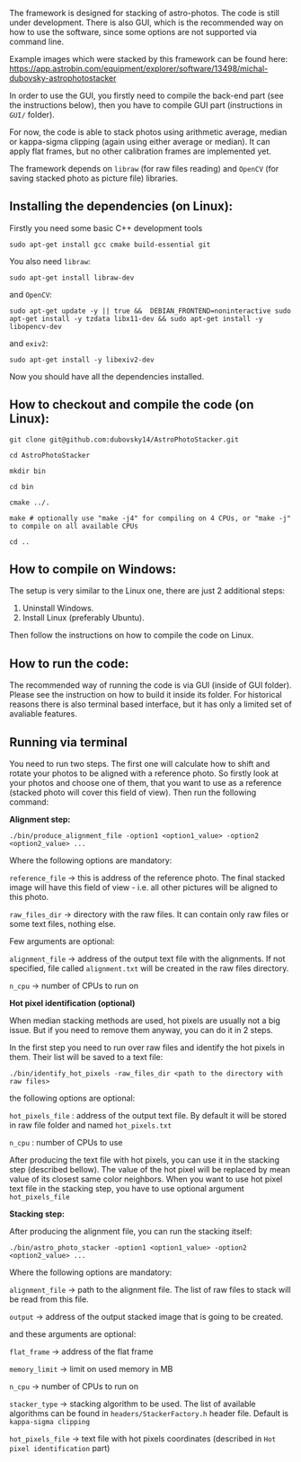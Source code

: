 The framework is designed for stacking of astro-photos.
The code is still under development.  There is also GUI, which is the recommended way on how to use the software, since some options are not supported via command line.

Example images which were stacked by this framework can be found here: https://app.astrobin.com/equipment/explorer/software/13498/michal-dubovsky-astrophotostacker

In order to use the GUI, you firstly need to compile the back-end part (see the instructions below), then you have to compile GUI part (instructions in ```GUI/``` folder).

For now, the code is able to stack photos using arithmetic average, median or kappa-sigma clipping (again using either average or median).
It can apply flat frames, but no other calibration frames are implemented yet.

The framework depends on ```libraw``` (for raw files reading) and ```OpenCV``` (for saving stacked photo as picture file) libraries.

Installing the dependencies (on Linux):
---------------------------------------

Firstly you need some basic C++ development tools

```
sudo apt-get install gcc cmake build-essential git
```

You also need ```libraw```:

```
sudo apt-get install libraw-dev
```

and ```OpenCV```:

```
sudo apt-get update -y || true &&  DEBIAN_FRONTEND=noninteractive sudo apt-get install -y tzdata libx11-dev && sudo apt-get install -y libopencv-dev
```

and ```exiv2```:


```
sudo apt-get install -y libexiv2-dev
```

Now you should have all the dependencies installed.


How to checkout and compile the code (on Linux):
--------------------------------------

```
git clone git@github.com:dubovsky14/AstroPhotoStacker.git

cd AstroPhotoStacker

mkdir bin

cd bin

cmake ../.

make # optionally use "make -j4" for compiling on 4 CPUs, or "make -j" to compile on all available CPUs

cd ..
```

How to compile on Windows:
---------------------------

The setup is very similar to the Linux one, there are just 2 additional steps:

1) Uninstall Windows.
2) Install Linux (preferably Ubuntu).

Then follow the instructions on how to compile the code on Linux.


How to run the code:
--------------------

The recommended way of running the code is via GUI (inside of GUI folder). Please see the instruction on how to build it inside its folder.
For historical reasons there is also terminal based interface, but it has only a limited set of avaliable features.

Running via terminal
---------------------

You need to run two steps. The first one will calculate how to shift and rotate your photos to be aligned with a reference photo.
So firstly look at your photos and choose one of them, that you want to use as a reference (stacked photo will cover this field of view).
Then run the following command:

**Alignment step:**
```
./bin/produce_alignment_file -option1 <option1_value> -option2 <option2_value> ...
```

Where the following options are mandatory:

```reference_file``` -> this is address of the reference photo. The final stacked image will have this field of view - i.e. all other pictures will be aligned to this photo.

```raw_files_dir``` -> directory with the raw files. It can contain only raw files or some text files, nothing else.

Few arguments are optional:

```alignment_file``` -> address of the output text file with the alignments. If not specified, file called ```alignment.txt``` will be created in the raw files directory.

```n_cpu``` -> number of CPUs to run on

**Hot pixel identification (optional)**

When median stacking methods are used, hot pixels are usually not a big issue. But if you need to remove them anyway, you can do it in 2 steps.

In the first step you need to run over raw files and identify the hot pixels in them. Their list will be saved to a text file:

```
./bin/identify_hot_pixels -raw_files_dir <path to the directory with raw files>
```

the following options are optional:

```hot_pixels_file``` : address of the output text file. By default it will be stored in raw file folder and named ```hot_pixels.txt```

```n_cpu``` : number of CPUs to use

After producing the text file with hot pixels, you can use it in the stacking step (described bellow). The value of the hot pixel will be replaced by mean value of its closest same color neighbors.
When you want to use hot pixel text file in the stacking step, you have to use optional argument ```hot_pixels_file```

**Stacking step:**

After producing the alignment file, you can run the stacking itself:

```
./bin/astro_photo_stacker -option1 <option1_value> -option2 <option2_value> ...
```

Where the following options are mandatory:

```alignment_file``` -> path to the alignment file. The list of raw files to stack will be  read from this file.

```output``` -> address of the output stacked image that is going to be created.

and these arguments are optional:

```flat_frame``` -> address of the flat frame

```memory_limit``` -> limit on used memory in MB

```n_cpu``` -> number of CPUs to run on

```stacker_type``` -> stacking algorithm to be used. The list of available algorithms can be found in ```headers/StackerFactory.h``` header file. Default is ```kappa-sigma clipping```

```hot_pixels_file``` -> text file with hot pixels coordinates (described in ```Hot pixel identification``` part)
